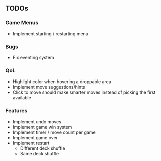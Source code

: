 ## TODOs

### Game Menus
- Implement starting / restarting menu

### Bugs
- Fix eventing system

### QoL
- Highlight color when hovering a droppable area
- Implement move suggestions/hints
- Click to move should make smarter moves instead of picking the first available

### Features
- Implement undo moves
- Implement game win system
- Implement timer / move count per game
- Implement game over
- Implement restart
    - Different deck shuffle
    - Same deck shuffle


